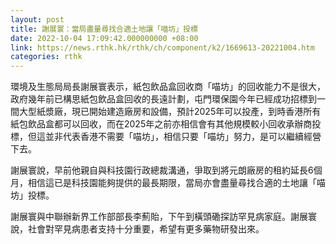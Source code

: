 ```yaml
---
layout: post
title: 謝展寰：當局盡量尋找合適土地讓「喵坊」投標
date: 2022-10-04 17:09:42.000000000 +08:00
link: https://news.rthk.hk/rthk/ch/component/k2/1669613-20221004.htm
categories: rthk
---
```


環境及生態局局長謝展寰表示，紙包飲品盒回收商「喵坊」的回收能力不是很大，政府幾年前已構思紙包飲品盒回收的長遠計劃，屯門環保園今年已經成功招標到一間大型紙漿廠，現已開始建造廠房和設備，預計2025年可以投產，到時香港所有紙包飲品盒都可以回收，而在2025年之前亦相信會有其他規模較小回收承辦商投標，但這並非代表香港不需要「喵坊」，相信只要「喵坊」努力，是可以繼續經營下去。

謝展寰說，早前他親自與科技園行政總裁溝通，爭取到將元朗廠房的租約延長6個月，相信這已是科技園能夠提供的最長期限，當局亦會盡量尋找合適的土地讓「喵坊」投標。

謝展寰與中聯辦新界工作部部長李薊貽，下午到橫頭磡探訪罕見病家庭。謝展寰說，社會對罕見病患者支持十分重要，希望有更多藥物研發出來。

